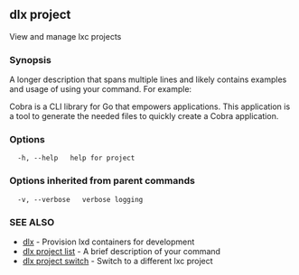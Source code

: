 ## dlx project

View and manage lxc projects

### Synopsis

A longer description that spans multiple lines and likely contains examples
and usage of using your command. For example:

Cobra is a CLI library for Go that empowers applications.
This application is a tool to generate the needed files
to quickly create a Cobra application.

### Options

```
  -h, --help   help for project
```

### Options inherited from parent commands

```
  -v, --verbose   verbose logging
```

### SEE ALSO

* [dlx](/docs/cmd/dlx)	 - Provision lxd containers for development
* [dlx project list](/docs/cmd/dlx_project_list)	 - A brief description of your command
* [dlx project switch](/docs/cmd/dlx_project_switch)	 - Switch to a different lxc project

